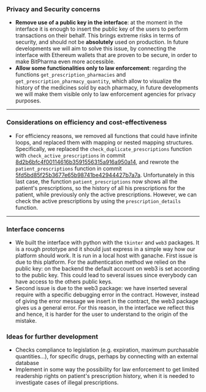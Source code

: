 ### Privacy and Security concerns

- **Remove use of a public key in the interface**: at the moment in the interface it is enough to insert the public key of the users to perform transactions on their behalf. This brings extreme risks in terms of security, and should not be **absolutely** used on production. In future developments we will aim to solve this issue, by connecting the interface with Ethereum wallets that are proven to be secure, in order to make BitPharma even more accessible. 
- **Allow some functionalities only to law enforcement**: regarding the functions `get_prescription_pharmacies` and `get_prescription_pharmacy_quantity`, which allow to visualize the history of the medicines sold by each pharmacy, in future developments we will make them visible only to law enforcement agencies for privacy purposes. 

---

### Considerations on efficiency and cost-effectiveness

 - For efficiency reasons, we removed all functions that could have infinite loops, and replaced them with mapping or nested mapping structures. Specifically, we replaced the `check_duplicate_prescriptions` function with `check_active_prescriptions` in commit [8d2b6bfc4f00114616b3591556315a916a950a14](https://github.com/jerryfane/bitpharma/commit/8d2b6bfc4f00114616b3591556315a916a950a14), and rewrote the `patient_prescriptions` function in commit [5fd5bd85f25b3677e65b98741be42944427b7a7a](https://github.com/jerryfane/bitpharma/commit/5fd5bd85f25b3677e65b98741be42944427b7a7a#diff-c87fd0bd7b941c474e85dd0325b831987fdae1d8d27c88bc14d973c937032b4b). Unfortunately in this last case, the function `patient_prescriptions` now shows all the patient's prescriptions, so the history of all his prescriptions for the patient, while previously only the active prescriptions. However, we can check the active prescriptions by using the `prescription_details` function. 

---

### Interface concerns

 - We built the interface with python with the `tkinter` and `web3` packages. It is a rough prototype and it should just express in a simple way how our platform should work. It is run in a local host with ganache. First issue is due to this platform. For the authentication method we relied on the public key: on the backend the default account on web3 is set according to the public key. This could lead to several issues since everybody can have access to the others public keys. 
 - Second issue is due to the web3 package: we have inserted several require with a specific debugging error in the contract. However, instead of giving the error message we insert in the contract, the web3 package gives us a general error. For this reason, in the interface we reflect this and hence, it is harder for the user to understand to the origin of the mistake.

### Ideas for further development

- Checks compliance to legislation (e.g. expiration, maximum purchasable quantities...), for specific drugs, perhaps by connecting with an external database
- Implement in some way the possibility for law enforcement to get limited readership rights on patient's prescription history,  when it is needed to investigate cases of illegal prescriptions.

